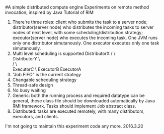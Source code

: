 #A simple distributed compute engine
Experiments on remote method invocation, inspired by Java Tutorial of RIM
 
1. There're three roles: client who submits the task to a server node; distributor(server node) who distributes the incoming tasks to server nodes of next level, with some scheduling/distribution strategy; executor(server node) who executes the incoming task. One JVM runs only one distributor simutanously. One executor executes only one task simutanously.
2. Multi level scheduling is supported
           DistributorX
             /    \   \
    DistributorY   \   \
         /          \   \
     ExecutorC       \  ExecutorB
                  ExecutorA
3. "Job FIFO" is the current strategy
4. Changable scheduling strategy
5. Thread-safe design
6. No busy waiting
7. Generic: both the running process and required datatype can be general, these class file should be downloaded automatically by Java RMI framework. Tasks should implement Job abstract class.
8. Distributed: tasks are executed remotely, with many distributors, executors, and clients.

I'm not going to maintain this experiment code any more.
2016.3.20
